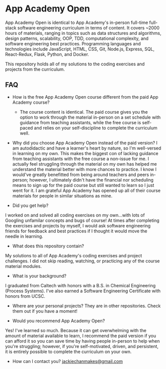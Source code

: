 # App Academy Open

App Academy Open is identical to App Academy's in-person full-time full-stack software engineering curriculum in terms of content. It covers ~2000 hours of materials, ranging in topics such as data structures and algorithms, design patterns, scalability, OOP, TDD, computational complexity, and software engineering best practices. Programming languages and technologies include JavaScript, HTML, CSS, Git, Node.js, Express, SQL, React-Redux, Flask, Python, and Docker. 

This repository holds all of my solutions to the coding exercises and projects from the curriculum.

## FAQ
- How is the free App Academy Open course different from the paid App Academy course? 
  - The course content is identical. The paid course gives you the option to work through the material in-person on a set schedule with guidance from teaching assistants, while the free course is self-paced and relies on your self-discipline to complete the curriculum well. 

- Why did you choose App Academy Open instead of the paid version? 
I am autodidactic and have a learner's heart by nature, so I'm well-versed in learning on my own. This makes the biggest con of lacking guidance from teaching assistants with the free course a non-issue for me. I actually feel struggling through the material on my own has helped me understand the material better with more chances to practice. I know I would've greatly benefitted from being around teachers and peers in-person; however, I ultimately didn't have the financial nor scheduling means to sign up for the paid course but still wanted to learn so I just went for it. I am grateful App Academy has opened up all of their course materials for people in similar situations as mine.

- Did you get help? 

I worked on and solved all coding exercises on my own...with lots of Googling unfamilar concepts and bugs of course! At times after completing the exercises and projects by myself, I would ask software engineering friends for feedback and best practices if I thought it would move the needle in learning. 

- What does this repository contain? 

My solutions to all of App Academy's coding exercises and project challenges. I did not skip reading, watching, or practicing any of the course material modules. 

- What is your background? 

I graduated from Caltech with honors with a B.S. in Chemical Engineering (Process Systems). I've also earned a Software Engineering Certificate with honors from UCSC.

- Where are your personal projects? 
They are in other repositories. Check them out if you have a moment!

- Would you recommend App Academy Open? 

Yes! I've learned so much. Because it can get overwhelming with the amount of material available to learn, I recommend the paid version if you can afford it so you can save time by having people in-person to help when you're struggling; however, if you're self-motivated, driven, and persistent, it is entirely possible to complete the curriculum on your own.   

- How can I contact you? 
jackiechanmakes@gmail.com
